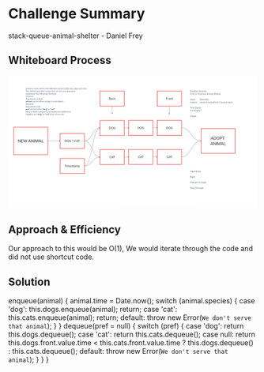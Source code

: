 <!-- # Challenge Summary
<!-- Description of the challenge -->
<!-- stack-queue-pseudo with Elain H 

Using a Linked List as the underlying data storage mechanism, implement both a Stack and a Queue


## Whiteboard Process
<!-- Embedded whiteboard image -->
<!-- ![]()

## Approach & Efficiency
<!-- What approach did you take? Why? What is the Big O space/time for this approach? -->


<!-- ## Solution
Show how to run your code, and examples of it in action -->

# Challenge Summary
<!-- Description of the challenge -->
stack-queue-animal-shelter - Daniel Frey

## Whiteboard Process
<!-- Embedded whiteboard image -->
![UML Code Ch 12](codech12%20UML.png)

## Approach & Efficiency
<!-- What approach did you take? Why? What is the Big O space/time for this approach? -->
Our approach to this would be O(1), We would iterate through the code and did not use shortcut code.

## Solution
<!-- Show how to run your code, and examples of it in action -->
enqueue(animal) {
    animal.time = Date.now();
    switch (animal.species) {
    case 'dog':
      this.dogs.enqueue(animal);
      return;
    case 'cat':
      this.cats.enqueue(animal);
      return;
    default:
      throw new Error(`We don't serve that animal`);
    }
  }
  dequeue(pref = null) {
    switch (pref) {
    case 'dog':
      return this.dogs.dequeue();
    case 'cat':
      return this.cats.dequeue();
    case null:
      return this.dogs.front.value.time < this.cats.front.value.time
        ? this.dogs.dequeue()
        : this.cats.dequeue();
    default:
      throw new Error(`We don't serve that animal`);
    }
  }
}
